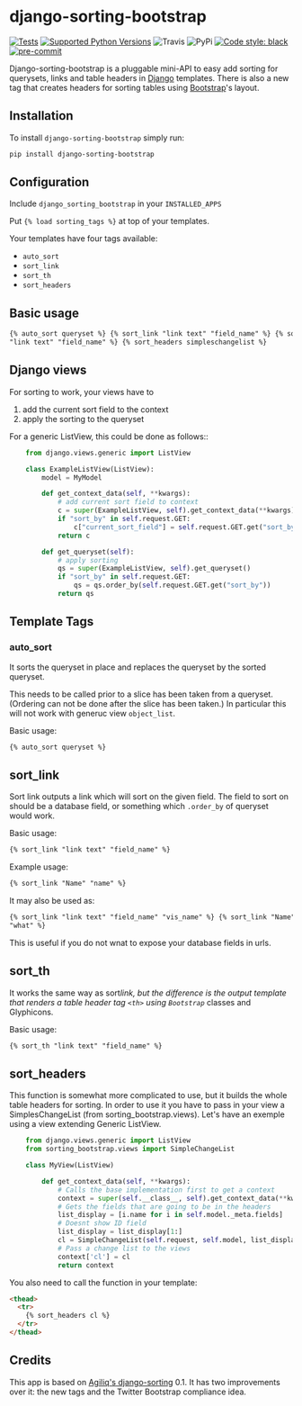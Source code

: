 # django-sorting-bootstrap

[![Tests](https://github.com/staticdev/django-sorting-bootstrap/workflows/Tests/badge.svg)](https://github.com/staticdev/django-sorting-bootstrap/actions?workflow=Tests)
[![Supported Python Versions](https://img.shields.io/pypi/pyversions/django-sorting-bootstrap.svg)](https://pypi.python.org/pypi/django-sorting-bootstrap)
![Travis](https://api.travis-ci.org/staticdev/django-sorting-bootstrap.svg?branch=master)
![PyPi](https://badge.fury.io/py/django-sorting-bootstrap.svg)
[![Code style: black](https://img.shields.io/badge/code%20style-black-000000.svg)](https://github.com/psf/black)
[![pre-commit](https://img.shields.io/badge/pre--commit-enabled-brightgreen?logo=pre-commit&logoColor=white)](https://github.com/pre-commit/pre-commit)

Django-sorting-bootstrap is a pluggable mini-API to easy add sorting for querysets, links and table headers in [Django](https://www.djangoproject.com/) templates. There is also a new tag that creates headers for sorting tables using [Bootstrap](http://getbootstrap.com/)'s layout.

## Installation

To install `django-sorting-bootstrap` simply run:

```sh
pip install django-sorting-bootstrap
```

## Configuration

Include `django_sorting_bootstrap` in your `INSTALLED_APPS`

Put `{% load sorting_tags %}` at top of your templates.

Your templates have four tags available:

- `auto_sort`
- `sort_link`
- `sort_th`
- `sort_headers`

## Basic usage

```html
{% auto_sort queryset %} {% sort_link "link text" "field_name" %} {% sort_th
"link text" "field_name" %} {% sort_headers simpleschangelist %}
```

## Django views

For sorting to work, your views have to

1. add the current sort field to the context
2. apply the sorting to the queryset

For a generic ListView, this could be done as follows::

```python
    from django.views.generic import ListView

    class ExampleListView(ListView):
        model = MyModel

        def get_context_data(self, **kwargs):
            # add current sort field to context
            c = super(ExampleListView, self).get_context_data(**kwargs)
            if "sort_by" in self.request.GET:
                c["current_sort_field"] = self.request.GET.get("sort_by")
            return c

        def get_queryset(self):
            # apply sorting
            qs = super(ExampleListView, self).get_queryset()
            if "sort_by" in self.request.GET:
                qs = qs.order_by(self.request.GET.get("sort_by"))
            return qs
```

## Template Tags

### auto_sort

It sorts the queryset in place and replaces the queryset by the sorted queryset.

This needs to be called prior to a slice has been taken from a queryset.
(Ordering can not be done after the slice has been taken.) In particular this will
not work with generuc view `object_list`.

Basic usage:

```html
{% auto_sort queryset %}
```

## sort_link

Sort link outputs a link which will sort on the given field. The field to sort on should be
a database field, or something which `.order_by` of queryset would work.

Basic usage:

```html
{% sort_link "link text" "field_name" %}
```

Example usage:

```html
{% sort_link "Name" "name" %}
```

It may also be used as:

```html
{% sort_link "link text" "field_name" "vis_name" %} {% sort_link "Name" "name"
"what" %}
```

This is useful if you do not wnat to expose your database fields in urls.

## sort_th

It works the same way as sort*link, but the difference is the output template that renders a table header tag `<th>` using `Bootstrap`* classes and Glyphicons.

Basic usage:

```html
{% sort_th "link text" "field_name" %}
```

## sort_headers

This function is somewhat more complicated to use, but it builds the whole table headers for sorting. In order to use it you have to pass in your view a SimplesChangeList (from sorting_bootstrap.views).
Let's have an exemple using a view extending Generic ListView.

```python
    from django.views.generic import ListView
    from sorting_bootstrap.views import SimpleChangeList

    class MyView(ListView)

        def get_context_data(self, **kwargs):
            # Calls the base implementation first to get a context
            context = super(self.__class__, self).get_context_data(**kwargs)
            # Gets the fields that are going to be in the headers
            list_display = [i.name for i in self.model._meta.fields]
            # Doesnt show ID field
            list_display = list_display[1:]
            cl = SimpleChangeList(self.request, self.model, list_display)
            # Pass a change list to the views
            context['cl'] = cl
            return context
```

You also need to call the function in your template:

```html
<thead>
  <tr>
    {% sort_headers cl %}
  </tr>
</thead>
```

## Credits

This app is based on [Agiliq's django-sorting](http://github.com/agiliq/django-sorting) 0.1. It has two improvements over it: the new tags and the Twitter Bootstrap compliance idea.
